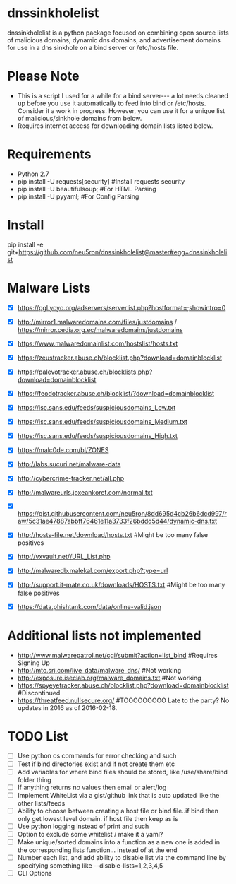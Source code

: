 dnssinkholelist
========
dnssinkholelist is a python package focused on combining open source lists of malicious domains, dynamic dns domains, and advertisement domains for use in a dns sinkhole on a bind server or /etc/hosts file.


Please Note
===========
* This is a script I used for a while for a bind server--- a lot needs cleaned up before you use it automatically to feed into bind or /etc/hosts. Consider it a work in progress.
However, you can use it for a unique list of malicious/sinkhole domains from below.
* Requires internet access for downloading domain lists listed below.


Requirements
============
* Python 2.7
* pip install -U requests[security] #Install requests security
* pip install -U beautifulsoup; #For HTML Parsing
* pip install -U pyyaml; #For Config Parsing


Install
=======
pip install -e git+https://github.com/neu5ron/dnssinkholelist@master#egg=dnssinkholelist


Malware Lists
==============
- [x] https://pgl.yoyo.org/adservers/serverlist.php?hostformat=;showintro=0
- [x] http://mirror1.malwaredomains.com/files/justdomains / https://mirror.cedia.org.ec/malwaredomains/justdomains
- [x] https://www.malwaredomainlist.com/hostslist/hosts.txt
- [x] https://zeustracker.abuse.ch/blocklist.php?download=domainblocklist
- [x] https://palevotracker.abuse.ch/blocklists.php?download=domainblocklist
- [x] https://feodotracker.abuse.ch/blocklist/?download=domainblocklist
- [x] https://isc.sans.edu/feeds/suspiciousdomains_Low.txt
- [x] https://isc.sans.edu/feeds/suspiciousdomains_Medium.txt
- [x] https://isc.sans.edu/feeds/suspiciousdomains_High.txt
- [x] https://malc0de.com/bl/ZONES
- [x] http://labs.sucuri.net/malware-data
- [x] http://cybercrime-tracker.net/all.php
- [x] http://malwareurls.joxeankoret.com/normal.txt
- [x] https://gist.githubusercontent.com/neu5ron/8dd695d4cb26b6dcd997/raw/5c31ae47887abbff76461e11a3733f26bddd5d44/dynamic-dns.txt
- [x] http://hosts-file.net/download/hosts.txt #Might be too many false positives
- [x] http://vxvault.net//URL_List.php
- [x] http://malwaredb.malekal.com/export.php?type=url
- [x] http://support.it-mate.co.uk/downloads/HOSTS.txt #Might be too many false positives
- [x] https://data.phishtank.com/data/online-valid.json


Additional lists not implemented
==============

* http://www.malwarepatrol.net/cgi/submit?action=list_bind #Requires Signing Up
* http://mtc.sri.com/live_data/malware_dns/ #Not working
* http://exposure.iseclab.org/malware_domains.txt #Not working
* https://spyeyetracker.abuse.ch/blocklist.php?download=domainblocklist #Discontinued
* https://threatfeed.nullsecure.org/ #TOOOOOOOOO Late to the party? No updates in 2016 as of 2016-02-18.


TODO List
==============
- [ ] Use python os commands for error checking and such
- [ ] Test if bind directories exist and if not create them etc
- [ ] Add variables for where bind files should be stored, like /use/share/bind folder thing
- [ ] If anything returns no values then email or alert/log
- [ ] Implement WhiteList via  a gist/github link that is auto updated like the other lists/feeds
- [ ] Ability to choose between creating a host file or bind file..if bind then only get lowest level domain. if host file then keep as is
- [ ] Use python logging instead of print and such
- [ ] Option to exclude some whitelist / make it a yaml?
- [ ] Make unique/sorted domains into a function as a new one is added in the corresponding lists function... instead of at the end
- [ ] Number each list, and add ability to disable list via the command line by specifying something like --disable-lists=1,2,3,4,5
- [ ] CLI Options
